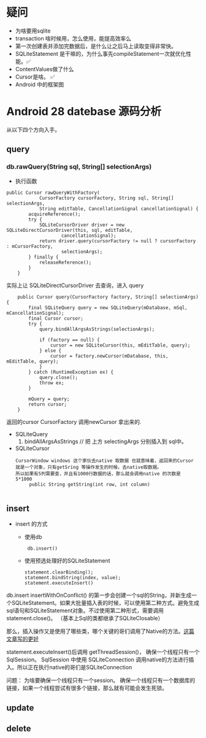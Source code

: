 # 疑问
* 为啥要用sqlite 
* transaction 啥时候用，怎么使用，能提高效率么
* 第一次创建表并添加完数据后，是什么让之后马上读取变得非常快。
*  SQLiteStatement 是干嘛的，为什么事先compileStatement一次就优化性能。✅
*  ContentValues做了什么
*  Cursor是啥。 ✅
*  Android 中的框架图


# Android 28 datebase 源码分析

  从以下四个方向入手。

## query

### db.rawQuery(String sql, String[] selectionArgs)

* 执行函数 
```
public Cursor rawQueryWithFactory(
            CursorFactory cursorFactory, String sql, String[] selectionArgs,
            String editTable, CancellationSignal cancellationSignal) {
        acquireReference();
        try {
            SQLiteCursorDriver driver = new SQLiteDirectCursorDriver(this, sql, editTable,
                    cancellationSignal);
            return driver.query(cursorFactory != null ? cursorFactory : mCursorFactory,
                    selectionArgs);
        } finally {
            releaseReference();
        }
    }
```

实际上让 SQLiteDirectCursorDriver 去查询，进入 query

```
    public Cursor query(CursorFactory factory, String[] selectionArgs) {
        final SQLiteQuery query = new SQLiteQuery(mDatabase, mSql, mCancellationSignal);
        final Cursor cursor;
        try {
            query.bindAllArgsAsStrings(selectionArgs);

            if (factory == null) {
                cursor = new SQLiteCursor(this, mEditTable, query);
            } else {
                cursor = factory.newCursor(mDatabase, this, mEditTable, query);
            }
        } catch (RuntimeException ex) {
            query.close();
            throw ex;
        }

        mQuery = query;
        return cursor;
    }
```

  返回的cursor CursorFactory 调用newCursor 拿出来的.
  * SQLiteQuery 
    1. bindAllArgsAsStrings // 把 上方 selectingArgs 分别插入到 sql中。
  * SQLiteCursor
     ```
     CursorWindow windows 这个家伙去native 取数据 也就意味着，返回来的Cursor 就是一个对象，只有getSring 等操作发生的时候，去native取数据。
     所以如果有5列需要查，并且有1000行数据的话，那么就会调用native 的次数是 5*1000
          public String getString(int row, int column)
      
     ```


## insert
* insert 的方式
  * 使用db 
    ````
     db.insert()
    ````

  * 使用预选处理好的SQLiteStatement
    ```
    statement.clearBinding();
    statement.bindString(index, value);
    statement.executeInsert()
    
    ```

db.insert insertWithOnConflict() 的第一步会创建一个sql的String，并新生成一个SQLiteStatement。如果大批量插入表的时候，可以使用第二种方式。避免生成sql语句和SQLiteStatement对象。不过使用第二种形式，需要调用 statement.close()。 （基本上Sql的类都继承了SQLiteClosable）

那么，插入操作又是使用了哪些类，哪个关键的哥们调用了Native的方法。[这篇文章写的更好](https://wqyjh.github.io/2016/12/22/Android-SQLite-%E6%BA%90%E7%A0%81%E5%88%86%E6%9E%90/)


statement.executeInsert()后调用 getThreadSession()， 确保一个线程只有一个 SqlSession。
SqlSession 中使用 SQLiteConnection 调用native的方法进行插入。所以正在执行native的哥们是SQLiteConnection

问题： 为啥要确保一个线程只有一个session。
确保一个线程只有一个数据库的链接，如果一个线程尝试有很多个链接，那么就有可能会发生死锁。






## update

## delete